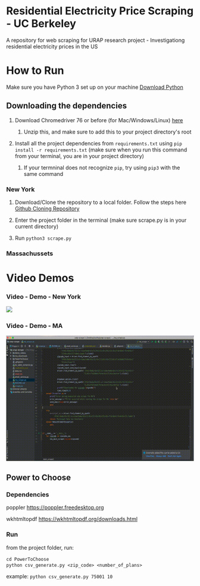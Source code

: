 # Residential Electricity Price Scraping - UC Berkeley
A repository for web scraping for URAP research project - Investigationg residential electricity prices in the US

# How to Run 

Make sure you have Python 3 set up on your machine [Download Python](https://www.python.org/downloads/)

## Downloading the dependencies 

1. Download Chromedriver 76 or before (for Mac/Windows/Linux) [here](https://chromedriver.storage.googleapis.com/index.html?path=76.0.3809.126/)

    1. Unzip this, and make sure to add this to your project directory's root
    
2. Install all the project dependencies from `requirements.txt` using `pip install -r requirements.txt` (make sure when you run this command from your terminal, you are in your project directory)

    1. If your termninal does not recognize `pip`, try using `pip3` with the same command

### New York 

1. Download/Clone the repository to a local folder. Follow the steps here [Github Cloning Repository](https://help.github.com/en/github/creating-cloning-and-archiving-repositories/cloning-a-repository)

2. Enter the project folder in the terminal (make sure scrape.py is in your current directory)

3. Run `python3 scrape.py`

### Massachussets 

# Video Demos
### Video - Demo - New York

![](demo_videos/urap_scrape_demo.gif)

### Video - Demo - MA

![](demo_videos/ma.gif)

## Power to Choose  

### Dependencies

poppler https://poppler.freedesktop.org

wkhtmltopdf https://wkhtmltopdf.org/downloads.html

### Run

from the project folder, run:
```
cd PowerToChoose
python csv_generate.py <zip_code> <number_of_plans>
```

example:
`python csv_generate.py 75001 10`
